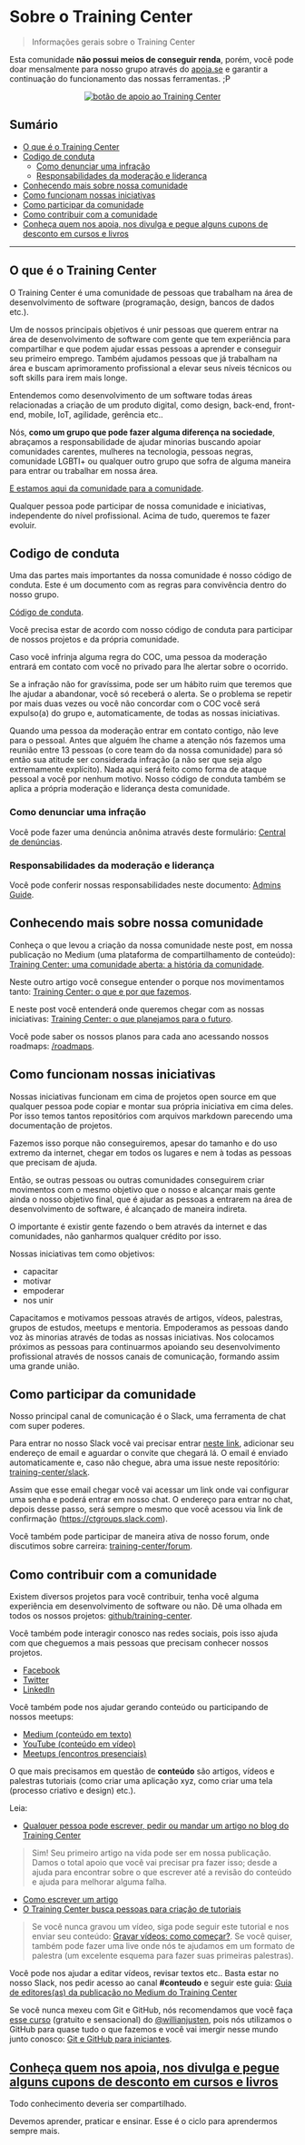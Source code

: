 # Sobre o Training Center

> Informações gerais sobre o Training Center

Esta comunidade **não possui meios de conseguir renda**, porém, você pode doar mensalmente para nosso grupo através do [apoia.se](http://apoia.se/training-center) e garantir a continuação do funcionamento das nossas ferramentas. ;P

<p align="center">
 <a href="http://apoia.se/training-center" title="Apoia.se do Training Center">
  <img src="/assets/btn-apoiar.png" alt="botão de apoio ao Training Center">
 </a>
</p>

## Sumário

- [O que é o Training Center](#o-que-%C3%A9-o-training-center)
- [Codigo de conduta](#codigo-de-conduta)
  - [Como denunciar uma infração](#como-denunciar-uma-infra%C3%A7%C3%A3o)
  - [Responsabilidades da moderação e liderança](#responsabilidades-da-modera%C3%A7%C3%A3o-e-lideran%C3%A7a)
- [Conhecendo mais sobre nossa comunidade](#conhecendo-mais-sobre-nossa-comunidade)
- [Como funcionam nossas iniciativas](#como-funcionam-nossas-iniciativas)
- [Como participar da comunidade](#como-participar-da-comunidade)
- [Como contribuir com a comunidade](#como-contribuir-com-a-comunidade)
- [Conheça quem nos apoia, nos divulga e pegue alguns cupons de desconto em cursos e livros](#conhe%C3%A7a-quem-nos-apoia-nos-divulga-e-pegue-alguns-cupons-de-desconto-em-cursos-e-livros)

-------

## O que é o Training Center

O Training Center é uma comunidade de pessoas que trabalham na área de desenvolvimento de software (programação, design, bancos de dados etc.).

Um de nossos principais objetivos é unir pessoas que querem entrar na área de desenvolvimento de software com gente que tem experiência para compartilhar e que podem ajudar essas pessoas a aprender e conseguir seu primeiro emprego. Também ajudamos pessoas que já trabalham na área e buscam aprimoramento profissional a elevar seus níveis técnicos ou soft skills para irem mais longe.

Entendemos como desenvolvimento de um software todas áreas relacionadas a criação de um produto digital, como design, back-end, front-end, mobile, IoT, agilidade, gerência etc..

Nós, **como um grupo que pode fazer alguma diferença na sociedade**, abraçamos a responsabilidade de ajudar minorias buscando apoiar comunidades carentes, mulheres na tecnologia, pessoas negras, comunidade LGBTI+ ou qualquer outro grupo que sofra de alguma maneira para entrar ou trabalhar em nossa área.

[E estamos aqui da comunidade para a comunidade](https://woliveiras.com.br/posts/Devolva-para-as-comunidades/).

Qualquer pessoa pode participar de nossa comunidade e iniciativas, independente do nível profissional. Acima de tudo, queremos te fazer evoluir.

## Codigo de conduta

Uma das partes mais importantes da nossa comunidade é nosso código de conduta. Este é um documento com as regras para convivência dentro do nosso grupo.

[Código de conduta](CONDUCT.md).

Você precisa estar de acordo com nosso código de conduta para participar de nossos projetos e da própria comunidade.

Caso você infrinja alguma regra do COC, uma pessoa da moderação entrará em contato com você no privado para lhe alertar sobre o ocorrido.

Se a infração não for gravíssima, pode ser um hábito ruim que teremos que lhe ajudar a abandonar, você só receberá o alerta. Se o problema se repetir por mais duas vezes ou você não concordar com o COC você será expulso(a) do grupo e, automaticamente, de todas as nossas iniciativas.

Quando uma pessoa da moderação entrar em contato contigo, não leve para o pessoal. Antes que alguém lhe chame a atenção nós fazemos uma reunião entre 13 pessoas (o core team do da nossa comunidade) para só então sua atitude ser considerada infração (a não ser que seja algo extremamente explícito). Nada aqui será feito como forma de ataque pessoal a você por nenhum motivo. Nosso código de conduta também se aplica a própria moderação e liderança desta comunidade.

### Como denunciar uma infração

Você pode fazer uma denúncia anônima através deste formulário: [Central de denúncias](https://trainingcenter2.typeform.com/to/P09LMl0).

### Responsabilidades da moderação e liderança

Você pode conferir nossas responsabilidades neste documento: [Admins Guide](/admin/docs/ADMINS_GUIDE.md).

## Conhecendo mais sobre nossa comunidade

Conheça o que levou a criação da nossa comunidade neste post, em nossa publicação no Medium (uma plataforma de compartilhamento de conteúdo): [Training Center: uma comunidade aberta: a história da comunidade](https://medium.com/trainingcenter/training-center-uma-comunidade-aberta-a-hist%C3%B3ria-da-comunidade-901738da48aa).

Neste outro artigo você consegue entender o porque nos movimentamos tanto: [Training Center: o que e por que fazemos](https://medium.com/trainingcenter/training-center-o-que-e-por-que-fazemos-4be062b36196).

E neste post você entenderá onde queremos chegar com as nossas iniciativas: [Training Center: o que planejamos para o futuro](https://medium.com/trainingcenter/training-center-o-que-planejamos-para-o-futuro-e9436079f594).

Você pode saber os nossos planos para cada ano acessando nossos roadmaps: [/roadmaps](/roadmaps).

## Como funcionam nossas iniciativas

Nossas iniciativas funcionam em cima de projetos open source em que qualquer pessoa pode copiar e montar sua própria iniciativa em cima deles. Por isso temos tantos repositórios com arquivos markdown parecendo uma documentação de projetos.

Fazemos isso porque não conseguiremos, apesar do tamanho e do uso extremo da internet, chegar em todos os lugares e nem à todas as pessoas que precisam de ajuda.

Então, se outras pessoas ou outras comunidades conseguirem criar movimentos com o mesmo objetivo que o nosso e alcançar mais gente ainda o nosso objetivo final, que é ajudar as pessoas a entrarem na área de desenvolvimento de software, é alcançado de maneira indireta.

O importante é existir gente fazendo o bem através da internet e das comunidades, não ganharmos qualquer crédito por isso.

Nossas iniciativas tem como objetivos:

- capacitar
- motivar
- empoderar
- nos unir

Capacitamos e motivamos pessoas através de artigos, vídeos, palestras, grupos de estudos, meetups e mentoria. Empoderamos as pessoas dando voz às minorias através de todas as nossas iniciativas. Nos colocamos próximos as pessoas para continuarmos apoiando seu desenvolvimento profissional através de nossos canais de comunicação, formando assim uma grande união.

## Como participar da comunidade

Nosso principal canal de comunicação é o Slack, uma ferramenta de chat com super poderes.

Para entrar no nosso Slack você vai precisar entrar [neste link](https://ctgroups.herokuapp.com), adicionar seu endereço de email e aguardar o convite que chegará lá. O email é enviado automaticamente e, caso não chegue, abra uma issue neste repositório: [training-center/slack](https://github.com/training-center/slack).

Assim que esse email chegar você vai acessar um link onde vai configurar uma senha e poderá entrar em nosso chat. O endereço para entrar no chat, depois desse passo, será sempre o mesmo que você acessou via link de confirmação (https://ctgroups.slack.com).

Você também pode participar de maneira ativa de nosso forum, onde discutimos sobre carreira: [training-center/forum](https://github.com/training-center/forum).

## Como contribuir com a comunidade

Existem diversos projetos para você contribuir, tenha você alguma experiência em desenvolvimento de software ou não. Dê uma olhada em todos os nossos projetos: [github/training-center](https://github.com/training-center).

Você também pode interagir conosco nas redes sociais, pois isso ajuda com que cheguemos a mais pessoas que precisam conhecer nossos projetos.

- [Facebook](https://www.facebook.com/trainingcenterbr/)
- [Twitter](https://twitter.com/trainingcentr)
- [LinkedIn](https://www.linkedin.com/company/22312627/)

Você também pode nos ajudar gerando conteúdo ou participando de nossos meetups:

- [Medium (conteúdo em texto)](https://medium.com/trainingcenter)
- [YouTube (conteúdo em vídeo)](https://www.youtube.com/c/TrainingCenterChannel)
- [Meetups (encontros presenciais)](https://github.com/training-center/meetups)

O que mais precisamos em questão de **conteúdo** são artigos, vídeos e palestras tutoriais (como criar uma aplicação xyz, como criar uma tela (processo criativo e design) etc.).

Leia:

- [Qualquer pessoa pode escrever, pedir ou mandar um artigo no blog do Training Center](https://medium.com/trainingcenter/qualquer-pessoa-pode-escrever-pedir-ou-mandar-um-artigo-no-blog-do-training-center-fde2979e8067)
> Sim! Seu primeiro artigo na vida pode ser em nossa publicação. Damos o total apoio que você vai precisar pra fazer isso; desde a ajuda para encontrar sobre o que escrever até a revisão do conteúdo e ajuda para melhorar alguma falha.
- [Como escrever um artigo](https://medium.com/trainingcenter/dicas-para-tirar-seu-artigo-do-papel-cc1fe0243bd)
- [O Training Center busca pessoas para criação de tutoriais](https://medium.com/trainingcenter/o-training-center-busca-pessoas-para-criação-de-tutoriais-bb6587018276)
> Se você nunca gravou um vídeo, siga pode seguir este tutorial e nos enviar seu conteúdo: [Gravar vídeos: como começar?](https://www.youtube.com/watch?v=fWFKFATD2oA). Se você quiser, também pode fazer uma live onde nós te ajudamos em um formato de palestra (um excelente esquema para fazer suas primeiras palestras).

Você pode nos ajudar a editar vídeos, revisar textos etc.. Basta estar no nosso Slack, nos pedir acesso ao canal **#conteudo** e seguir este guia: [Guia de editores(as) da publicação no Medium do Training Center](https://medium.com/trainingcenter/guia-de-editores-as-da-publica%C3%A7%C3%A3o-no-medium-do-training-center-d88aabf57cb2)

Se você nunca mexeu com Git e GitHub, nós recomendamos que você faça <a href="https://www.udemy.com/git-e-github-para-iniciantes/" target="_blank" title="Curso de Git e GitHub gratuito e sensacional do @willianjusten">esse curso</a> (gratuito e sensacional) do [@willianjusten](https://github.com/willianjusten), pois nós utilizamos o GitHub para quase tudo o que fazemos e você vai imergir nesse mundo junto conosco: [Git e GitHub para iniciantes](https://www.udemy.com/git-e-github-para-iniciantes/).

## [Conheça quem nos apoia, nos divulga e pegue alguns cupons de desconto em cursos e livros](https://github.com/training-center/sponsors)

Todo conhecimento deveria ser compartilhado.

Devemos aprender, praticar e ensinar. Esse é o ciclo para aprendermos sempre mais.
